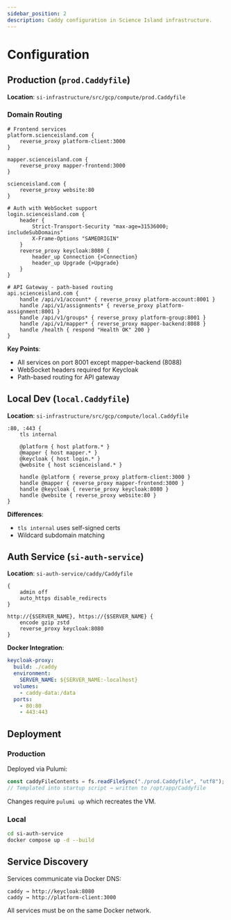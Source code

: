 ```yaml
---
sidebar_position: 2
description: Caddy configuration in Science Island infrastructure.
---
```


# Configuration

## Production (`prod.Caddyfile`)

**Location**: `si-infrastructure/src/gcp/compute/prod.Caddyfile`

### Domain Routing

```caddy
# Frontend services
platform.scienceisland.com {
    reverse_proxy platform-client:3000
}

mapper.scienceisland.com {
    reverse_proxy mapper-frontend:3000
}

scienceisland.com {
    reverse_proxy website:80
}

# Auth with WebSocket support
login.scienceisland.com {
    header {
        Strict-Transport-Security "max-age=31536000; includeSubDomains"
        X-Frame-Options "SAMEORIGIN"
    }
    reverse_proxy keycloak:8080 {
        header_up Connection {>Connection}
        header_up Upgrade {>Upgrade}
    }
}

# API Gateway - path-based routing
api.scienceisland.com {
    handle /api/v1/account* { reverse_proxy platform-account:8001 }
    handle /api/v1/assignments* { reverse_proxy platform-assignment:8001 }
    handle /api/v1/groups* { reverse_proxy platform-group:8001 }
    handle /api/v1/mapper* { reverse_proxy mapper-backend:8088 }
    handle /health { respond "Health OK" 200 }
}
```

**Key Points**:
- All services on port 8001 except mapper-backend (8088)
- WebSocket headers required for Keycloak
- Path-based routing for API gateway

## Local Dev (`local.Caddyfile`)

**Location**: `si-infrastructure/src/gcp/compute/local.Caddyfile`

```caddy
:80, :443 {
    tls internal
    
    @platform { host platform.* }
    @mapper { host mapper.* }
    @keycloak { host login.* }
    @website { host scienceisland.* }
    
    handle @platform { reverse_proxy platform-client:3000 }
    handle @mapper { reverse_proxy mapper-frontend:3000 }
    handle @keycloak { reverse_proxy keycloak:8080 }
    handle @website { reverse_proxy website:80 }
}
```

**Differences**:
- `tls internal` uses self-signed certs
- Wildcard subdomain matching

## Auth Service (`si-auth-service`)

**Location**: `si-auth-service/caddy/Caddyfile`

```caddy
{
    admin off
    auto_https disable_redirects
}

http://{$SERVER_NAME}, https://{$SERVER_NAME} {
    encode gzip zstd
    reverse_proxy keycloak:8080
}
```

**Docker Integration**:
```yaml
keycloak-proxy:
  build: ./caddy
  environment:
    SERVER_NAME: ${SERVER_NAME:-localhost}
  volumes:
    - caddy-data:/data
  ports:
    - 80:80
    - 443:443
```

## Deployment

### Production
Deployed via Pulumi:
```typescript
const caddyFileContents = fs.readFileSync("./prod.Caddyfile", "utf8");
// Templated into startup script → written to /opt/app/Caddyfile
```

Changes require `pulumi up` which recreates the VM.

### Local
```bash
cd si-auth-service
docker compose up -d --build
```

## Service Discovery

Services communicate via Docker DNS:
```
caddy → http://keycloak:8080
caddy → http://platform-client:3000
```

All services must be on the same Docker network.

